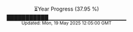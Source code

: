 <p align="center">
⏳Year Progress (37.95 %)<br>
███████████▁▁▁▁▁▁▁▁▁▁▁▁▁▁▁▁▁▁▁ <br>
<sub>Updated: Mon, 19 May 2025 12:05:00 GMT</sub>
</p>

